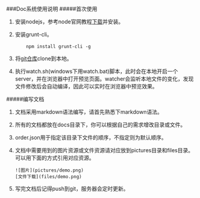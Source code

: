 ###Doc系统使用说明
#####首次使用
1.	安装nodejs，参考node官网教程[下载](https://nodejs.org/download/)并安装。
2.	安装grunt-cli。
	
	```
		npm install grunt-cli -g
	```
	
3.	将[git仓库](https://git.hz.netease.com/hzliwei/webdoc)clone到本地。
4.	执行watch.sh(windows下用watch.bat)脚本，此时会在本地开启一个server，并在浏览器中打开预览页面。watcher会监听本地文件的变化，发现文件修改后会自动编译，因此可以实时在浏览器中预览效果。

#####编写文档

1.	文档采用markdown语法编写，请首先熟悉下markdown语法。
2.	所有的文档都放在docs目录下，你可以根据自己的需求增改目录或文件。
3.	order.json用于指定该目录下文件的顺序，不指定则为默认顺序。
4.	文档中需要用到的图片资源或文件资源请对应放到pictures目录和files目录。可以用下面的方式引用对应资源。

	```
	![图片](pictures/demo.png)
	[文件下载](files/demo.png)
	```

5.	写完文档后记得push到git，服务器会定时更新。 